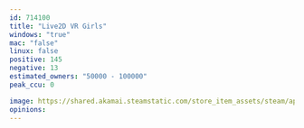 ```yaml
---
id: 714100
title: "Live2D VR Girls"
windows: "true"
mac: "false"
linux: false
positive: 145
negative: 13
estimated_owners: "50000 - 100000"
peak_ccu: 0

image: https://shared.akamai.steamstatic.com/store_item_assets/steam/apps/714100/header.jpg?t=1512984962
opinions:
---
```

